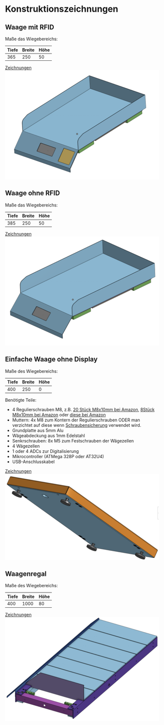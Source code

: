 # Konstruktionszeichnungen

## Waage mit RFID

Maße das Wiegebereichs:

Tiefe | Breite | Höhe
--------|----|---
365 | 250 | 50

[Zeichnungen](Zeichnungen%20Schale%20365x250x50mm%20RFID.pdf)
![](Ansicht%20Schale%20365x250x50mm%20RFID.png)


## Waage ohne RFID

Maße das Wiegebereichs:

Tiefe | Breite | Höhe
--------|----|---
385 | 250 | 50

[Zeichnungen](Zeichnungen%20Schale%20385x250x50mm.pdf)
![](Ansicht%20Schale%20385x250x50mm.png)

## Einfache Waage ohne Display

Maße des Wiegebereichs:

Tiefe | Breite | Höhe
--------|----|---
400 | 250 | 0

Benötigte Teile:
- 4 Regulierschrauben M8, z.B. [20 Stück M8x10mm bei Amazon](https://www.amazon.de/sourcing-map-Einschlagmutter-Nivellierfüße-Einstellbarer/dp/B07KGBTZMH/), [8Stück M8x10mm bei Amazon](https://www.amazon.de/sourcing-map-Nivellierfüße-Einstellbarer-Stuhlbein/dp/B07KGDQ52V/) oder [diese bei Amazon](https://www.amazon.de/BESTZY-Verstellbare-Möbelbeine-Einschlagmuttern-Verstellschraube/dp/B07Z62JFNG/)
- Muttern: 4x M8 zum Kontern der Regulierschrauben ODER man verzichtet auf diese wenn [Schraubensicherung](https://www.hornbach.de/shop/Loctite-243-Schraubensicherung-mittelfest-5-ml/6526719/artikel.html) verwendet wird.
- Grundplatte aus 5mm Alu
- Wägeabdeckung aus 1mm Edelstahl
- Senkrschrauben: 8x M5 zum Festschrauben der Wägezellen
- 4 Wägezellen
- 1 oder 4 ADCs zur Digitalisierung
- Mikrocontroller (ATMega 328P oder AT32U4)
- USB-Anschlusskabel

[Zeichnungen](Zeichnungen%20Einfache%20Waage%20250x400.pdf)
![](Ansicht%20Einfache%20Waage%20250x400.png)


## Waagenregal

Maße des Wiegebereichs:

Tiefe | Breite | Höhe
--------|----|---
400 | 1000 | 80

[Zeichnungen](Zeichnungen%20Waagenregal%20400x1000mm.pdf)
![](Ansicht%20Waagenregal%20400x1000.png)
